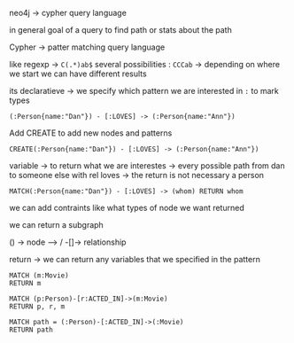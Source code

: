 neo4j -> cypher query language 

in general goal of a query to find path or stats about the path

Cypher -> patter matching query language

like regexp -> `C(.*)ab$` several possibilities : `CCCab` -> depending on where we start we can have different results 

its declaratieve -> we specify which pattern we are interested in 
`:` to mark types 

`(:Person{name:"Dan"}) - [:LOVES] -> (:Person{name:"Ann"})`

Add CREATE to add new nodes and patterns 

`CREATE(:Person{name:"Dan"}) - [:LOVES] -> (:Person{name:"Ann"})`

variable -> to return what we are interestes -> every possible path from dan to someone else with rel loves -> the return is not necessary a person

`MATCH(:Person{name:"Dan"}) - [:LOVES] -> (whom) RETURN whom`

we can add contraints like what types of node we want returned 

we can return a subgraph

() -> node
--> / -[]-> relationship

return -> we can return any variables that we specified in the pattern 
```cypher
MATCH (m:Movie)
RETURN m

MATCH (p:Person)-[r:ACTED_IN]->(m:Movie)
RETURN p, r, m

MATCH path = (:Person)-[:ACTED_IN]->(:Movie)
RETURN path
```

